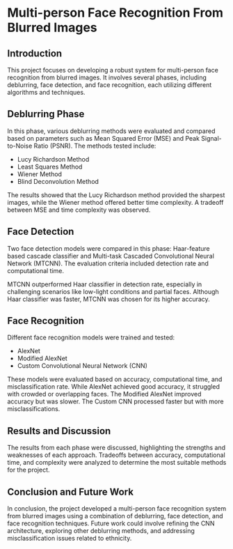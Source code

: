 # Multi-person Face Recognition From Blurred Images

## Introduction

This project focuses on developing a robust system for multi-person face recognition from blurred images. It involves several phases, including deblurring, face detection, and face recognition, each utilizing different algorithms and techniques.

## Deblurring Phase

In this phase, various deblurring methods were evaluated and compared based on parameters such as Mean Squared Error (MSE) and Peak Signal-to-Noise Ratio (PSNR). The methods tested include:

- Lucy Richardson Method
- Least Squares Method
- Wiener Method
- Blind Deconvolution Method

The results showed that the Lucy Richardson method provided the sharpest images, while the Wiener method offered better time complexity. A tradeoff between MSE and time complexity was observed.

## Face Detection

Two face detection models were compared in this phase: Haar-feature based cascade classifier and Multi-task Cascaded Convolutional Neural Network (MTCNN). The evaluation criteria included detection rate and computational time.

MTCNN outperformed Haar classifier in detection rate, especially in challenging scenarios like low-light conditions and partial faces. Although Haar classifier was faster, MTCNN was chosen for its higher accuracy.

## Face Recognition

Different face recognition models were trained and tested:

- AlexNet
- Modified AlexNet
- Custom Convolutional Neural Network (CNN)

These models were evaluated based on accuracy, computational time, and misclassification rate. While AlexNet achieved good accuracy, it struggled with crowded or overlapping faces. The Modified AlexNet improved accuracy but was slower. The Custom CNN processed faster but with more misclassifications.

## Results and Discussion

The results from each phase were discussed, highlighting the strengths and weaknesses of each approach. Tradeoffs between accuracy, computational time, and complexity were analyzed to determine the most suitable methods for the project.

## Conclusion and Future Work

In conclusion, the project developed a multi-person face recognition system from blurred images using a combination of deblurring, face detection, and face recognition techniques. Future work could involve refining the CNN architecture, exploring other deblurring methods, and addressing misclassification issues related to ethnicity.
